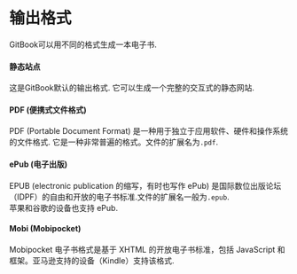 # 输出格式

GitBook可以用不同的格式生成一本电子书.

#### 静态站点

这是GitBook默认的输出格式. 它可以生成一个完整的交互式的静态网站.

#### PDF (便携式文件格式)

PDF (Portable Document Format) 是一种用于独立于应用软件、硬件和操作系统的文件格式.
它是一种非常普遍的格式。文件的扩展名为`.pdf`.

#### ePub (电子出版)

EPUB (electronic publication 的缩写，有时也写作 ePub)  是国际数位出版论坛（IDPF）的自由和开放的电子书标准.文件的扩展名一般为`.epub`.  
苹果和谷歌的设备也支持 ePub.

#### Mobi (Mobipocket)

Mobipocket 电子书格式是基于 XHTML 的开放电子书标准，包括 JavaScript 和框架。亚马逊支持的设备（Kindle）支持该格式.
